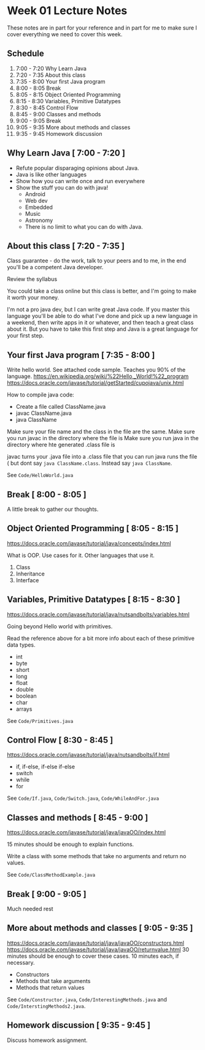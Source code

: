 # Week 01 Lecture Notes

These notes are in part for your reference and in part for me to make sure I cover everything we need to cover this week.

## Schedule
1. 7:00 - 7:20 Why Learn Java
2. 7:20 - 7:35 About this class
3. 7:35 - 8:00 Your first Java program
4. 8:00 - 8:05 Break
5. 8:05 - 8:15 Object Oriented Programming
6. 8:15 - 8:30 Variables, Primitive Datatypes
7. 8:30 - 8:45 Control Flow
8. 8:45 - 9:00 Classes and methods
9. 9:00 - 9:05 Break
10. 9:05 - 9:35 More about methods and classes
11. 9:35 - 9:45 Homework discussion

## Why Learn Java [ 7:00 - 7:20 ]
* Refute popular disparaging opinions about Java.
* Java is like other languages
* Show how you can write once and run everywhere
* Show the stuff you can do with java!
    * Android
    * Web dev
    * Embedded
    * Music
    * Astronomy
    * There is no limit to what you can do with Java. 

## About this class [ 7:20 - 7:35 ]

Class guarantee - do the work, talk to your peers and to me, in the end you'll be a competent Java developer.

Review the syllabus

You could take a class online but this class is better, and I'm going to make it worth your money.

I'm not a pro java dev, but I can write great Java code. If you master this language you'll be able to do what I've done and pick up a new language in a weekend, then write apps in it or whatever, and then teach a great class about it. But you have to take this first step and Java is a great language for your first step.

## Your first Java program [ 7:35 - 8:00 ]

Write hello world. See attached code sample.
Teaches you 90% of the language.
https://en.wikipedia.org/wiki/%22Hello,_World!%22_program
https://docs.oracle.com/javase/tutorial/getStarted/cupojava/unix.html

How to compile java code:
* Create a file called ClassName.java
* javac ClassName.java
* java ClassName 

Make sure your file name and the class in the file are the same. 
Make sure you run javac in the directory where the file is
Make sure you run java in the directory where hte generated .class file is

javac turns your .java file into a .class file that you can run
java runs the file ( but dont say `java ClassName.class`. Instead say `java ClassName`.


See `Code/HelloWorld.java`

## Break [ 8:00 - 8:05 ]

A little break to gather our thoughts.

## Object Oriented Programming [ 8:05 - 8:15 ]

https://docs.oracle.com/javase/tutorial/java/concepts/index.html

What is OOP. Use cases for it. Other languages that use it. 
1. Class
2. Inheritance
3. Interface

## Variables, Primitive Datatypes [ 8:15 - 8:30 ]

https://docs.oracle.com/javase/tutorial/java/nutsandbolts/variables.html

Going beyond Hello world with primitives.

Read the reference above for a bit more info about each of these primitive data types.

* int 
* byte
* short 
* long
* float
* double
* boolean
* char
* arrays

See `Code/Primitives.java`

## Control Flow [ 8:30 - 8:45 ]
https://docs.oracle.com/javase/tutorial/java/nutsandbolts/if.html

* if, if-else, if-else if-else
* switch
* while
* for

See `Code/If.java`, `Code/Switch.java`, `Code/WhileAndFor.java`

## Classes and methods [ 8:45 - 9:00 ]
https://docs.oracle.com/javase/tutorial/java/javaOO/index.html

15 minutes should be enough to explain functions.

Write a class with some methods that take no arguments and return no values.

See `Code/ClassMethodExample.java`

## Break [ 9:00 - 9:05 ]

Much needed rest

## More about methods and classes [ 9:05 - 9:35 ]
https://docs.oracle.com/javase/tutorial/java/javaOO/constructors.html
https://docs.oracle.com/javase/tutorial/java/javaOO/returnvalue.html
30 minutes should be enough to cover these cases.
10 minutes each, if necessary.
* Constructors
* Methods that take arguments
* Methods that return values

See `Code/Constructor.java`, `Code/InterestingMethods.java` and `Code/InterstingMethods2.java`.

## Homework discussion [ 9:35 - 9:45 ]
Discuss homework assignment.

